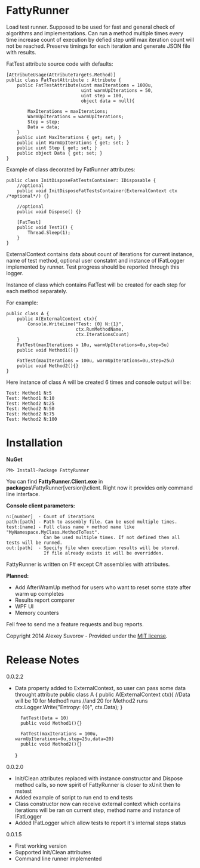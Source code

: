 FattyRunner
===========

Load test runner. Supposed to be used for fast and general check of algorithms and implementations. Can run a method multiple times every time increase count of execution by defied step until max iteration count will not be reached. Preserve timings for each iteration and generate JSON file with results.

FatTest attribute source code with defaults:

	[AttributeUsage(AttributeTargets.Method)]
    public class FatTestAttribute : Attribute {
        public FatTestAttribute(uint maxIterations = 1000u, 
                                uint warmUpIterations = 50, 
                                uint step = 100,
								object data = null){
            
            MaxIterations = maxIterations;
            WarmUpIterations = warmUpIterations;
            Step = step;
			Data = data;
        }
        public uint MaxIterations { get; set; }
        public uint WarmUpIterations { get; set; }
        public uint Step { get; set; }
		public object Data { get; set; }
    }

Example of class decorated by FatRunner attributes:

	public class InitDisposeFatTestsContainer: IDisposable {
        //optional
        public void InitDisposeFatTestsContainer(ExternalContext ctx /*optional*/) {}
		
		//optional
        public void Dispose() {}

        [FatTest]
        public void Test1() {
            Thread.Sleep(1);
        }
    }

ExternalContext contains data about count of iterations for current instance, name of test method, optional user constatnt and instance of IFatLogger implemented by runner. Test progress should be reported through this logger. 

Instance of class which contains FatTest will be created for each step for each method separately.
 
For example:

	public class A {
		public A(ExternalContext ctx){
			Console.WriteLine("Test: {0} N:{1}",
							  ctx.RunMethodName,
							  ctx.IterationsCount)
		}
		FatTest(maxIterations = 10u, warmUpIterations=0u,step=5u)
		public void Method1(){}

		FatTest(maxIterations = 100u, warmUpIterations=0u,step=25u)
		public void Method2(){}
	}
Here instance of class A will be created 6 times and console output will be:

	Test: Method1 N:5
	Test: Method1 N:10
	Test: Method2 N:25
	Test: Method2 N:50
	Test: Method2 N:75
	Test: Method2 N:100


Installation 
============

**NuGet**

	PM> Install-Package FattyRunner

You can find **FattyRunner.Client.exe** in **packages**\FattyRunner[version]\client. 
Right now it provides only command line interface.  

**Console client parameters:**

	n:[number]  - Count of iterations
	path:[path] - Path to assembly file. Can be used multiple times.
	test:[name] - Full class name + method name like "MyNamespace.MyClass.MethodToTest".
	              Can be used multiple times. If not defined then all tests will be runned.
	out:[path]  - Specify file when execution results will be stored.
				  If file already exists it will be overridden.


FattyRunner is written on F# except C# assemblies with attributes.

**Planned:**

* Add AfterWramUp method for users who want to reset some state after warm up completes
* Results report comparer
* WPF UI 
* Memory counters

Fell free to send me a feature requests and bug reports.


Copyright 2014 Alexey Suvorov - Provided under the [MIT license](https://github.com/alexeysuvorov/FattyRunner/blob/master/LICENSE).

Release Notes
=============

0.0.2.2
* Data property added to ExternalContext, so user can pass some data throught attribute
	public class A {
		public A(ExternalContext ctx){
			//Data will be 10 for Method1 runs
			//and 20 for Method2 runs
			ctx.Logger.Write("Entropy: {0}", ctx.Data);
		}
		
		FatTest(Data = 10)
		public void Method1(){}

		FatTest(maxIterations = 100u, warmUpIterations=0u,step=25u,data=20)
		public void Method2(){}
	}

0.0.2.0

* Init/Clean attributes replaced with instance constructor and Dispose method calls, so now spirit of FattyRunner is closer to xUnit then to mstest
* Added example of script to run end to end tests
* Class constructor now can receive external context which contains iterations will be ran on current step, method name and instance of IFatLogger
* Added IFatLogger which allow tests to report it's internal steps status

0.0.1.5

* First working version
* Supported Init/Clean attributes
* Command line runner implemented
